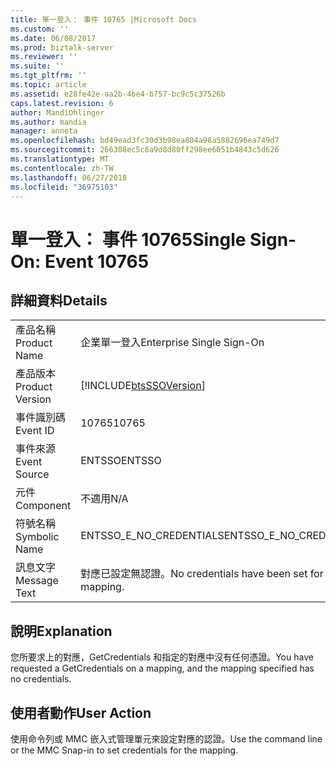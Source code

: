 ```yaml
---
title: 單一登入： 事件 10765 |Microsoft Docs
ms.custom: ''
ms.date: 06/08/2017
ms.prod: biztalk-server
ms.reviewer: ''
ms.suite: ''
ms.tgt_pltfrm: ''
ms.topic: article
ms.assetid: e28fe42e-aa2b-4be4-b757-bc9c5c37526b
caps.latest.revision: 6
author: MandiOhlinger
ms.author: mandia
manager: anneta
ms.openlocfilehash: bd49ead3fc30d3b98ea804a98a5882696ea749d7
ms.sourcegitcommit: 266308ec5c6a9d8d80ff298ee6051b4843c5d626
ms.translationtype: MT
ms.contentlocale: zh-TW
ms.lasthandoff: 06/27/2018
ms.locfileid: "36975103"
---
```

# <a name="single-sign-on-event-10765"></a><span data-ttu-id="35bea-102">單一登入： 事件 10765</span><span class="sxs-lookup"><span data-stu-id="35bea-102">Single Sign-On: Event 10765</span></span>
## <a name="details"></a><span data-ttu-id="35bea-103">詳細資料</span><span class="sxs-lookup"><span data-stu-id="35bea-103">Details</span></span>  
  
|                 |                                                            |
|-----------------|------------------------------------------------------------|
|  <span data-ttu-id="35bea-104">產品名稱</span><span class="sxs-lookup"><span data-stu-id="35bea-104">Product Name</span></span>   |                 <span data-ttu-id="35bea-105">企業單一登入</span><span class="sxs-lookup"><span data-stu-id="35bea-105">Enterprise Single Sign-On</span></span>                  |
| <span data-ttu-id="35bea-106">產品版本</span><span class="sxs-lookup"><span data-stu-id="35bea-106">Product Version</span></span> | [!INCLUDE[btsSSOVersion](../includes/btsssoversion-md.md)] |
|    <span data-ttu-id="35bea-107">事件識別碼</span><span class="sxs-lookup"><span data-stu-id="35bea-107">Event ID</span></span>     |                           <span data-ttu-id="35bea-108">10765</span><span class="sxs-lookup"><span data-stu-id="35bea-108">10765</span></span>                            |
|  <span data-ttu-id="35bea-109">事件來源</span><span class="sxs-lookup"><span data-stu-id="35bea-109">Event Source</span></span>   |                           <span data-ttu-id="35bea-110">ENTSSO</span><span class="sxs-lookup"><span data-stu-id="35bea-110">ENTSSO</span></span>                           |
|    <span data-ttu-id="35bea-111">元件</span><span class="sxs-lookup"><span data-stu-id="35bea-111">Component</span></span>    |                            <span data-ttu-id="35bea-112">不適用</span><span class="sxs-lookup"><span data-stu-id="35bea-112">N/A</span></span>                             |
|  <span data-ttu-id="35bea-113">符號名稱</span><span class="sxs-lookup"><span data-stu-id="35bea-113">Symbolic Name</span></span>  |                  <span data-ttu-id="35bea-114">ENTSSO_E_NO_CREDENTIALS</span><span class="sxs-lookup"><span data-stu-id="35bea-114">ENTSSO_E_NO_CREDENTIALS</span></span>                   |
|  <span data-ttu-id="35bea-115">訊息文字</span><span class="sxs-lookup"><span data-stu-id="35bea-115">Message Text</span></span>   |       <span data-ttu-id="35bea-116">對應已設定無認證。</span><span class="sxs-lookup"><span data-stu-id="35bea-116">No credentials have been set for the mapping.</span></span>        |
  
## <a name="explanation"></a><span data-ttu-id="35bea-117">說明</span><span class="sxs-lookup"><span data-stu-id="35bea-117">Explanation</span></span>  
 <span data-ttu-id="35bea-118">您所要求上的對應，GetCredentials 和指定的對應中沒有任何憑證。</span><span class="sxs-lookup"><span data-stu-id="35bea-118">You have requested a GetCredentials on a mapping, and the mapping specified has no credentials.</span></span>  
  
## <a name="user-action"></a><span data-ttu-id="35bea-119">使用者動作</span><span class="sxs-lookup"><span data-stu-id="35bea-119">User Action</span></span>  
 <span data-ttu-id="35bea-120">使用命令列或 MMC 嵌入式管理單元來設定對應的認證。</span><span class="sxs-lookup"><span data-stu-id="35bea-120">Use the command line or the MMC Snap-in to set credentials for the mapping.</span></span>